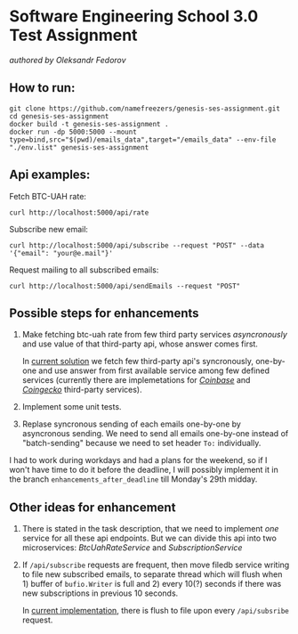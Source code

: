 # Software Engineering School 3.0 Test Assignment 
_authored by Oleksandr Fedorov_

## How to run:
```
git clone https://github.com/namefreezers/genesis-ses-assignment.git
cd genesis-ses-assignment
docker build -t genesis-ses-assignment .
docker run -dp 5000:5000 --mount type=bind,src="$(pwd)/emails_data",target="/emails_data" --env-file "./env.list" genesis-ses-assignment
```

## Api examples:
Fetch BTC-UAH rate:
```
curl http://localhost:5000/api/rate
```

Subscribe new email:
```
curl http://localhost:5000/api/subscribe --request "POST" --data '{"email": "your@e.mail"}'
```

Request mailing to all subscribed emails:
```
curl http://localhost:5000/api/sendEmails --request "POST"
```

## Possible steps for enhancements
1. Make fetching btc-uah rate from few third party services _asyncronously_ and use value of that third-party api, whose answer comes first. 
   
   In [current solution](https://github.com/namefreezers/genesis-ses-assignment/blob/main/fetchbtcrate/fetch_rate_main.go) we fetch few third-party api's syncronously, 
   one-by-one and use answer from first available service among few defined services (currently there are implemetations for [_Coinbase_](https://github.com/namefreezers/genesis-ses-assignment/blob/main/fetchbtcrate/coinbase/fetch_price_coinbase.go) and [_Coingecko_](https://github.com/namefreezers/genesis-ses-assignment/blob/main/fetchbtcrate/coingecko/fetch_price_coingecko.go) third-party services).
2. Implement some unit tests.
3. Replase syncronous sending of each emails one-by-one by asyncronous sending. 
   We need to send all emails one-by-one instead of "batch-sending" because we need to set header `To:` individually.

I had to work during workdays and had a plans for the weekend, so if I won't have time to do it before the deadline, I will possibly implement it in the branch `enhancements_after_deadline` till Monday's 29th midday.

## Other ideas for enhancement
1. There is stated in the task description, that we need to implement _one_ service for all these api endpoints.
   But we can divide this api into two microservices: _BtcUahRateService_ and _SubscriptionService_ 
2. If `/api/subscribe` requests are frequent, then move filedb service writing to file new subscribed emails, to separate thread which will flush when 1) buffer of `bufio.Writer` is full and 2) every 10(?) seconds if there was new subscriptions in previous 10 seconds.

   In [current implementation](https://github.com/namefreezers/genesis-ses-assignment/blob/1cfc29b00f3749b5bda1849a9acf9141c33dd052/emailsdb/emailsdb.go#L72), there is flush to file upon every `/api/subsribe` request.

